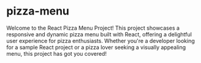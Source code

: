 # pizza-menu

Welcome to the React Pizza Menu Project! This project showcases a responsive and dynamic pizza menu built with React, offering a delightful user experience for pizza enthusiasts. Whether you're a developer looking for a sample React project or a pizza lover seeking a visually appealing menu, this project has got you covered!
